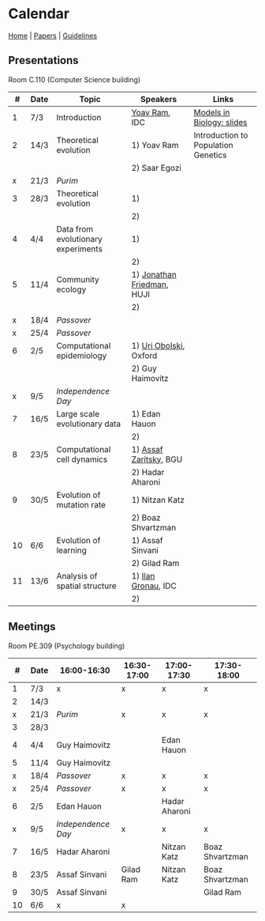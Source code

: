 # Calendar

[Home](README.md) | [Papers](papers.md) | [Guidelines](guidelines.md)

## Presentations
Room C.110 (Computer Science building)

|   #   |   Date    |   Topic               |   Speakers    | Links |
|-------|-----------|-----------------------|---------------|-------|
|   1   |   7/3     | Introduction          | [Yoav Ram](http://www.yoavram.com), IDC | [Models in Biology: slides](https://speakerdeck.com/yoavram/models-in-biology-or-biology-is-more-theoretical-than-physics)|
|   2   |   14/3    | Theoretical evolution | 1) Yoav Ram   | Introduction to Population Genetics
|       |           |                       | 2) Saar Egozi |
|   x   |   21/3    | *Purim*               |
|   3   |   28/3    | Theoretical evolution | 1)
|       |           |                       | 2) 
|   4   |   4/4     | Data from evolutionary experiments | 1) 
|       |           |                                    | 2)
|   5   |   11/4    | Community ecology   | 1) [Jonathan Friedman](https://www.friedmanlab.net), HUJI
|       |           |                       | 2) 
|   x   |   18/4    | *Passover*            |
|   x   |   25/4    | *Passover*            |
|   6   |   2/5     | Computational epidemiology     | 1) [Uri Obolski](https://www.eeid.ox.ac.uk/content/dr-uri-obolski), Oxford
|       |           |                                | 2) Guy Haimovitz
|   x   |   9/5     | *Independence Day*    |
|   7   |   16/5    | Large scale evolutionary data  | 1) Edan Hauon
|       |           |                                | 2) 
|   8   |   23/5    | Computational cell dynamics    | 1) [Assaf Zaritsky](https://www.assafzaritsky.com), BGU
|       |           |                                | 2) Hadar Aharoni
|   9   |   30/5    | Evolution of mutation rate     | 1) Nitzan Katz
|       |           |                                | 2) Boaz Shvartzman
|   10  |   6/6     | Evolution of learning | 1) Assaf Sinvani
|       |           |                       | 2) Gilad Ram
|   11  |   13/6    | Analysis of spatial structure  | 1) [Ilan Gronau](http://www.faculty.idc.ac.il/igronau/), IDC
|       |           |                       | 2) 

## Meetings 
Room PE.309 (Psychology building)

|   #   |   Date    | 16:00-16:30 | 16:30-17:00 | 17:00-17:30 | 17:30-18:00 |
|-------|-----------|-------------|-------------|-------------|-------------|
|   1   |   7/3     | x  | x | x  | x |
|   2   |   14/3    |    |   |    |   | 
|   x   |   21/3    | *Purim*  | x | x  | x |
|   3   |   28/3    |    |   |    |   | 
|   4   |   4/4     | Guy Haimovitz | | Edan Hauon |
|   5   |   11/4    | Guy Haimovitz | | | |
|   x   |   18/4    | *Passover* | x | x | x |
|   x   |   25/4    | *Passover*  | x | x | x |
|   6   |   2/5     | Edan Hauon |   | Hadar Aharoni | |
|   x   |   9/5     | *Independence Day*  | x | x | x |
|   7   |   16/5    |Hadar Aharoni | |  Nitzan Katz | Boaz Shvartzman |
|   8   |   23/5    | Assaf Sinvani | Gilad Ram | Nitzan Katz | Boaz Shvartzman |
|   9   |   30/5    | Assaf Sinvani | | | Gilad Ram|
|   10  |   6/6     | x | x | | |


